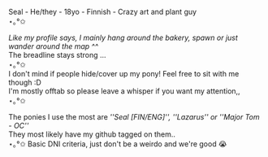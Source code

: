 <p align="center">

Seal - He/they - 18yo - Finnish - Crazy art and plant guy
<br>
⋆｡°✩

*Like my profile says, I mainly hang around the bakery, spawn or just wander around the map ^^*
<br>
The breadline stays strong ...
<br>
⋆｡°✩
<br>
I don't mind if people hide/cover up my pony! Feel free to sit with me though :D 
<br>
I'm mostly offtab so please leave a whisper if you want my attention,,
<br>
⋆｡°✩
<br>

The ponies I use the most are *''Seal [FIN/ENG]'', ''Lazarus'' or ''Major Tom - OC''*
<br>
They most likely have my github tagged on them..
<br>
⋆｡°✩
Basic DNI criteria, just don't be a weirdo and we're good 😭



</p>

